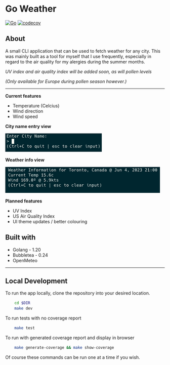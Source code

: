 # Go Weather

[![Go](https://github.com/ChrisCrawford1/GoWeather/actions/workflows/go.yml/badge.svg)](https://github.com/ChrisCrawford1/GoWeather/actions/workflows/go.yml)
[![codecov](https://codecov.io/gh/ChrisCrawford1/GoWeather/branch/main/graph/badge.svg?token=2LGbW1rftR)](https://codecov.io/gh/ChrisCrawford1/GoWeather)


## About
A small CLI application that can be used to fetch weather for any city. This was mainly built as a tool for myself that I use frequently, especially in regard to the air quality for my alergies during the summer months.

_UV index and air quality index will be added soon, as will pollen levels_

_(Only available for Europe during pollen season however.)_

---


**Current features**
* Temperature (Celcius)
* Wind direction
* Wind speed


**City name entry view**

![City name entry view](./images/initial.png)

**Weather info view**

![City name entry view](./images/info.png)


**Planned features**
* UV Index
* US Air Quality Index
* UI theme updates / better colouring


## Built with
* Golang - 1.20
* Bubbletea - 0.24
* OpenMeteo

---


## Local Development
To run the app locally, clone the repository into your desired location. 
```bash
    cd $DIR
    make dev
```

To run tests with no coverage report
```bash
    make test
```

To run with generated coverage report and display in browser
```bash
    make generate-coverage && make show-coverage
```
Of course these commands can be run one at a time if you wish.
